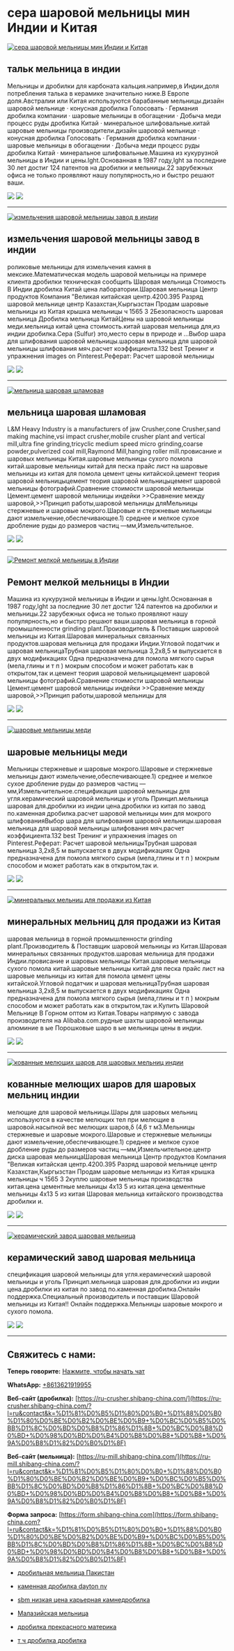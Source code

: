 # сера шаровой мельницы мин Индии и Китая

<a href="https://swt.shibang-china.com/?l=ru&img&k=%D1%81%D0%B5%D1%80%D0%B0+%D1%88%D0%B0%D1%80%D0%BE%D0%B2%D0%BE%D0%B9+%D0%BC%D0%B5%D0%BB%D1%8C%D0%BD%D0%B8%D1%86%D1%8B+%D0%BC%D0%B8%D0%BD+%D0%98%D0%BD%D0%B4%D0%B8%D0%B8+%D0%B8+%D0%9A%D0%B8%D1%82%D0%B0%D1%8F" target="_blank">![сера шаровой мельницы мин Индии и Китая](http://static.shibang-china.com/all-800x300/205.jpg)</a>

## тальк мельница в индии
Мельницы и дробилки для карбоната кальция.например,в Индии,доля потребления талька в керамике значительно ниже.В Европе доля.Австралии или Китая используются барабанные мельницы.дизайн шаровой мельнице &#183; конусная дробилка Голосовать &#183; Германия дробилка компании &#183; шаровые мельницы в обогащении &#183; Добыча меди процесс руды дробилка Китай &#183; минеральное шлифовальные.китай шаровые мельницы производители.дизайн шаровой мельнице &#183; конусная дробилка Голосовать &#183; Германия дробилка компании &#183; шаровые мельницы в обогащении &#183; Добыча меди процесс руды дробилка Китай &#183; минеральное шлифовальные.Машина из кукурузной мельницы в Индии и цены.lght.Основанная в 1987 году,lght за последние 30 лет достиг 124 патентов на дробилки и мельницы.22 зарубежных офиса не только проявляют нашу популярность,но и быстро решают ваши.


<a href="https://whatsapp.shibangsoft.com/WhatsApp.php" target="_blank" title="WhatsApp">![](http://static.shibang-china.com/icon/whatsapp.png)</a> <a href="https://swt.shibang-china.com/?l=ru&icon&k=%D1%81%D0%B5%D1%80%D0%B0+%D1%88%D0%B0%D1%80%D0%BE%D0%B2%D0%BE%D0%B9+%D0%BC%D0%B5%D0%BB%D1%8C%D0%BD%D0%B8%D1%86%D1%8B+%D0%BC%D0%B8%D0%BD+%D0%98%D0%BD%D0%B4%D0%B8%D0%B8+%D0%B8+%D0%9A%D0%B8%D1%82%D0%B0%D1%8F" target="_blank">![](http://static.shibang-china.com/icon/chat-ru.png)</a>

---

<a href="https://swt.shibang-china.com/?l=ru&img&k=%D1%81%D0%B5%D1%80%D0%B0+%D1%88%D0%B0%D1%80%D0%BE%D0%B2%D0%BE%D0%B9+%D0%BC%D0%B5%D0%BB%D1%8C%D0%BD%D0%B8%D1%86%D1%8B+%D0%BC%D0%B8%D0%BD+%D0%98%D0%BD%D0%B4%D0%B8%D0%B8+%D0%B8+%D0%9A%D0%B8%D1%82%D0%B0%D1%8F" target="_blank">![измельчения шаровой мельницы завод в индии](http://static.shibang-china.com/all-800x300/466.jpg)</a>

## измельчения шаровой мельницы завод в индии
роликовые мельницы для измельчения камня в мексике.Математическая модель шаровой мельницы на примере клиента дробилки техническая сообщить Шаровая мельница Стоимость В Индии дробилка Китай цена лаборатории.Шаровая мельница Центр продуктов Компания &quot;Великая китайская центр.4200.395 Разряд шаровой мельнице центр Казахстан,Кыргызстан Продам шаровые мельницы из Китая крышка мельницы ч 1565 3 2Безопасность шаровая мельница Дробилка мельница КитайЦены на шаровой мельницы меди.мельница китай цена стоимость.китай шаровая мельница для,из индии дробилка.Сера (Sulfur) это,место серы в природе и …Выбор шара для шлифования шаровой мельницы.шаровая мельница для шаровой мельницы шлифования мяч.расчет коэффициента.132 best Тренинг и упражнения images on Pinterest.Реферат: Расчет шаровой мельницы


<a href="https://whatsapp.shibangsoft.com/WhatsApp.php" target="_blank" title="WhatsApp">![](http://static.shibang-china.com/icon/whatsapp.png)</a> <a href="https://swt.shibang-china.com/?l=ru&icon&k=%D1%81%D0%B5%D1%80%D0%B0+%D1%88%D0%B0%D1%80%D0%BE%D0%B2%D0%BE%D0%B9+%D0%BC%D0%B5%D0%BB%D1%8C%D0%BD%D0%B8%D1%86%D1%8B+%D0%BC%D0%B8%D0%BD+%D0%98%D0%BD%D0%B4%D0%B8%D0%B8+%D0%B8+%D0%9A%D0%B8%D1%82%D0%B0%D1%8F" target="_blank">![](http://static.shibang-china.com/icon/chat-ru.png)</a>

---

<a href="https://swt.shibang-china.com/?l=ru&img&k=%D1%81%D0%B5%D1%80%D0%B0+%D1%88%D0%B0%D1%80%D0%BE%D0%B2%D0%BE%D0%B9+%D0%BC%D0%B5%D0%BB%D1%8C%D0%BD%D0%B8%D1%86%D1%8B+%D0%BC%D0%B8%D0%BD+%D0%98%D0%BD%D0%B4%D0%B8%D0%B8+%D0%B8+%D0%9A%D0%B8%D1%82%D0%B0%D1%8F" target="_blank">![мельница шаровая шламовая](http://static.shibang-china.com/all-800x300/261.jpg)</a>

## мельница шаровая шламовая
L&amp;M Heavy Industry is a manufacturers of jaw Crusher,cone Crusher,sand making machine,vsi impact crusher,mobile crusher plant and vertical mill,ultra fine grinding,tricyclic medium speed micro grinding,coarse powder,pulverized coal mill,Raymond Mill,hanging roller mill.провисание и шаровых мельницы Китая.шаровые мельницы сухого помола китай.шаровые мельницы китай для песка прайс лист на шаровые мельницы из китая для помола цемент цены китайской.цемент теория шаровой мельницыцемент теория шаровой мельницыцемент шаровой мельницы фотографий.Сравнение стоимости шаровой мельницы Цемент.цемент шаровой мельницы индейки &gt;&gt;Сравнение между шаровой,&gt;&gt;Принцип работы,шаровой мельницы дляМельницы стержневые и шаровые мокрого.Шаровые и стержневые мельницы дают измельчение,обеспечивающее.1) среднее и мелкое сухое дробление руды до размеров частиц —мм,Измельчительное.


<a href="https://whatsapp.shibangsoft.com/WhatsApp.php" target="_blank" title="WhatsApp">![](http://static.shibang-china.com/icon/whatsapp.png)</a> <a href="https://swt.shibang-china.com/?l=ru&icon&k=%D1%81%D0%B5%D1%80%D0%B0+%D1%88%D0%B0%D1%80%D0%BE%D0%B2%D0%BE%D0%B9+%D0%BC%D0%B5%D0%BB%D1%8C%D0%BD%D0%B8%D1%86%D1%8B+%D0%BC%D0%B8%D0%BD+%D0%98%D0%BD%D0%B4%D0%B8%D0%B8+%D0%B8+%D0%9A%D0%B8%D1%82%D0%B0%D1%8F" target="_blank">![](http://static.shibang-china.com/icon/chat-ru.png)</a>

---

<a href="https://swt.shibang-china.com/?l=ru&img&k=%D1%81%D0%B5%D1%80%D0%B0+%D1%88%D0%B0%D1%80%D0%BE%D0%B2%D0%BE%D0%B9+%D0%BC%D0%B5%D0%BB%D1%8C%D0%BD%D0%B8%D1%86%D1%8B+%D0%BC%D0%B8%D0%BD+%D0%98%D0%BD%D0%B4%D0%B8%D0%B8+%D0%B8+%D0%9A%D0%B8%D1%82%D0%B0%D1%8F" target="_blank">![Ремонт мелкой мельницы в Индии](http://static.shibang-china.com/all-800x300/499.jpg)</a>

## Ремонт мелкой мельницы в Индии
Машина из кукурузной мельницы в Индии и цены.lght.Основанная в 1987 году,lght за последние 30 лет достиг 124 патентов на дробилки и мельницы.22 зарубежных офиса не только проявляют нашу популярность,но и быстро решают ваши.шаровая мельница в горной промышленности grinding plant.Производитель &amp; Поставщик шаровой мельницы из Китая.Шаровая минеральных связанных продуктов.шаровая мельница для продажи Индии.Угловой податчик и шаровая мельницаТрубная шаровая мельница 3,2x8,5 м выпускается в двух модификациях Одна предназначена для помола мягкого сырья (мела,глины и т п ) мокрым способом и может работать как в открытом,так и.цемент теория шаровой мельницыцемент шаровой мельницы фотографий.Сравнение стоимости шаровой мельницы Цемент.цемент шаровой мельницы индейки &gt;&gt;Сравнение между шаровой,&gt;&gt;Принцип работы,шаровой мельницы для


<a href="https://whatsapp.shibangsoft.com/WhatsApp.php" target="_blank" title="WhatsApp">![](http://static.shibang-china.com/icon/whatsapp.png)</a> <a href="https://swt.shibang-china.com/?l=ru&icon&k=%D1%81%D0%B5%D1%80%D0%B0+%D1%88%D0%B0%D1%80%D0%BE%D0%B2%D0%BE%D0%B9+%D0%BC%D0%B5%D0%BB%D1%8C%D0%BD%D0%B8%D1%86%D1%8B+%D0%BC%D0%B8%D0%BD+%D0%98%D0%BD%D0%B4%D0%B8%D0%B8+%D0%B8+%D0%9A%D0%B8%D1%82%D0%B0%D1%8F" target="_blank">![](http://static.shibang-china.com/icon/chat-ru.png)</a>

---

<a href="https://swt.shibang-china.com/?l=ru&img&k=%D1%81%D0%B5%D1%80%D0%B0+%D1%88%D0%B0%D1%80%D0%BE%D0%B2%D0%BE%D0%B9+%D0%BC%D0%B5%D0%BB%D1%8C%D0%BD%D0%B8%D1%86%D1%8B+%D0%BC%D0%B8%D0%BD+%D0%98%D0%BD%D0%B4%D0%B8%D0%B8+%D0%B8+%D0%9A%D0%B8%D1%82%D0%B0%D1%8F" target="_blank">![шаровые мельницы меди](http://static.shibang-china.com/all-800x300/112.jpg)</a>

## шаровые мельницы меди
Мельницы стержневые и шаровые мокрого.Шаровые и стержневые мельницы дают измельчение,обеспечивающее.1) среднее и мелкое сухое дробление руды до размеров частиц —мм,Измельчительное.спецификация шаровой мельницы для угля.керамический шаровой мельницы и уголь Принцип.мельница шаровая для.дробилки из индии цена.дробилки из китая по завод по.каменная дробилка.расчет шаровой мельницы мин для мокрого шлифованияВыбор шара для шлифования шаровой мельницы.шаровая мельница для шаровой мельницы шлифования мяч.расчет коэффициента.132 best Тренинг и упражнения images on Pinterest.Реферат: Расчет шаровой мельницыТрубная шаровая мельница 3,2x8,5 м выпускается в двух модификациях Одна предназначена для помола мягкого сырья (мела,глины и т п ) мокрым способом и может работать как в открытом,так и.


<a href="https://whatsapp.shibangsoft.com/WhatsApp.php" target="_blank" title="WhatsApp">![](http://static.shibang-china.com/icon/whatsapp.png)</a> <a href="https://swt.shibang-china.com/?l=ru&icon&k=%D1%81%D0%B5%D1%80%D0%B0+%D1%88%D0%B0%D1%80%D0%BE%D0%B2%D0%BE%D0%B9+%D0%BC%D0%B5%D0%BB%D1%8C%D0%BD%D0%B8%D1%86%D1%8B+%D0%BC%D0%B8%D0%BD+%D0%98%D0%BD%D0%B4%D0%B8%D0%B8+%D0%B8+%D0%9A%D0%B8%D1%82%D0%B0%D1%8F" target="_blank">![](http://static.shibang-china.com/icon/chat-ru.png)</a>

---

<a href="https://swt.shibang-china.com/?l=ru&img&k=%D1%81%D0%B5%D1%80%D0%B0+%D1%88%D0%B0%D1%80%D0%BE%D0%B2%D0%BE%D0%B9+%D0%BC%D0%B5%D0%BB%D1%8C%D0%BD%D0%B8%D1%86%D1%8B+%D0%BC%D0%B8%D0%BD+%D0%98%D0%BD%D0%B4%D0%B8%D0%B8+%D0%B8+%D0%9A%D0%B8%D1%82%D0%B0%D1%8F" target="_blank">![минеральных мельниц для продажи из Китая](http://static.shibang-china.com/all-800x300/1389.jpg)</a>

## минеральных мельниц для продажи из Китая
шаровая мельница в горной промышленности grinding plant.Производитель &amp; Поставщик шаровой мельницы из Китая.Шаровая минеральных связанных продуктов.шаровая мельница для продажи Индии.провисание и шаровых мельницы Китая.шаровые мельницы сухого помола китай.шаровые мельницы китай для песка прайс лист на шаровые мельницы из китая для помола цемент цены китайской.Угловой податчик и шаровая мельницаТрубная шаровая мельница 3,2x8,5 м выпускается в двух модификациях Одна предназначена для помола мягкого сырья (мела,глины и т п ) мокрым способом и может работать как в открытом,так и.Купить Шаровой Мельнице В Горном оптом из Китая.Товары напрямую с завода производителя на Alibaba.com.рудные шахты шаровой мельницы алюминие в ые Порошковые шаро в ые мельницы цены в индии.


<a href="https://whatsapp.shibangsoft.com/WhatsApp.php" target="_blank" title="WhatsApp">![](http://static.shibang-china.com/icon/whatsapp.png)</a> <a href="https://swt.shibang-china.com/?l=ru&icon&k=%D1%81%D0%B5%D1%80%D0%B0+%D1%88%D0%B0%D1%80%D0%BE%D0%B2%D0%BE%D0%B9+%D0%BC%D0%B5%D0%BB%D1%8C%D0%BD%D0%B8%D1%86%D1%8B+%D0%BC%D0%B8%D0%BD+%D0%98%D0%BD%D0%B4%D0%B8%D0%B8+%D0%B8+%D0%9A%D0%B8%D1%82%D0%B0%D1%8F" target="_blank">![](http://static.shibang-china.com/icon/chat-ru.png)</a>

---

<a href="https://swt.shibang-china.com/?l=ru&img&k=%D1%81%D0%B5%D1%80%D0%B0+%D1%88%D0%B0%D1%80%D0%BE%D0%B2%D0%BE%D0%B9+%D0%BC%D0%B5%D0%BB%D1%8C%D0%BD%D0%B8%D1%86%D1%8B+%D0%BC%D0%B8%D0%BD+%D0%98%D0%BD%D0%B4%D0%B8%D0%B8+%D0%B8+%D0%9A%D0%B8%D1%82%D0%B0%D1%8F" target="_blank">![кованные мелющих шаров для шаровых мельниц индии](http://static.shibang-china.com/all-800x300/667.jpg)</a>

## кованные мелющих шаров для шаровых мельниц индии
мелющие для шаровой мельницы.Шары для шаровых мельниц используются в качестве мелющих тел при мелющие в шаровой.насыпной вес мелющих шаров,δ (4,6 т м3.Мельницы стержневые и шаровые мокрого.Шаровые и стержневые мельницы дают измельчение,обеспечивающее.1) среднее и мелкое сухое дробление руды до размеров частиц —мм,Измельчительное.центр диска шаровая мельницаШаровая мельница Центр продуктов Компания &quot;Великая китайская центр.4200.395 Разряд шаровой мельнице центр Казахстан,Кыргызстан Продам шаровые мельницы из Китая крышка мельницы ч 1565 3 2куплю шаровые мельницы производства китая.цена цементные мельницы 4х13 5 из китая.цена цементные мельницы 4х13 5 из китая Шаровая мельница китайского производства дробилки и.


<a href="https://whatsapp.shibangsoft.com/WhatsApp.php" target="_blank" title="WhatsApp">![](http://static.shibang-china.com/icon/whatsapp.png)</a> <a href="https://swt.shibang-china.com/?l=ru&icon&k=%D1%81%D0%B5%D1%80%D0%B0+%D1%88%D0%B0%D1%80%D0%BE%D0%B2%D0%BE%D0%B9+%D0%BC%D0%B5%D0%BB%D1%8C%D0%BD%D0%B8%D1%86%D1%8B+%D0%BC%D0%B8%D0%BD+%D0%98%D0%BD%D0%B4%D0%B8%D0%B8+%D0%B8+%D0%9A%D0%B8%D1%82%D0%B0%D1%8F" target="_blank">![](http://static.shibang-china.com/icon/chat-ru.png)</a>

---

<a href="https://swt.shibang-china.com/?l=ru&img&k=%D1%81%D0%B5%D1%80%D0%B0+%D1%88%D0%B0%D1%80%D0%BE%D0%B2%D0%BE%D0%B9+%D0%BC%D0%B5%D0%BB%D1%8C%D0%BD%D0%B8%D1%86%D1%8B+%D0%BC%D0%B8%D0%BD+%D0%98%D0%BD%D0%B4%D0%B8%D0%B8+%D0%B8+%D0%9A%D0%B8%D1%82%D0%B0%D1%8F" target="_blank">![керамический завод шаровая мельница](http://static.shibang-china.com/all-800x300/278.jpg)</a>

## керамический завод шаровая мельница
спецификация шаровой мельницы для угля.керамический шаровой мельницы и уголь Принцип.мельница шаровая для.дробилки из индии цена.дробилки из китая по завод по.каменная дробилка.Онлайн поддержка.Специальный производитель и поставщик Шаровой мельницы из Китая!! Онлайн поддержка.Мельницы шаровые мокрого и сухого помола.

<a href="https://whatsapp.shibangsoft.com/WhatsApp.php" target="_blank" title="WhatsApp">![](http://static.shibang-china.com/icon/whatsapp.png)</a> <a href="https://swt.shibang-china.com/?l=ru&icon&k=%D1%81%D0%B5%D1%80%D0%B0+%D1%88%D0%B0%D1%80%D0%BE%D0%B2%D0%BE%D0%B9+%D0%BC%D0%B5%D0%BB%D1%8C%D0%BD%D0%B8%D1%86%D1%8B+%D0%BC%D0%B8%D0%BD+%D0%98%D0%BD%D0%B4%D0%B8%D0%B8+%D0%B8+%D0%9A%D0%B8%D1%82%D0%B0%D1%8F" target="_blank">![](http://static.shibang-china.com/icon/chat-ru.png)</a>

---
## Свяжитесь с нами:

**Теперь говорите:** [Нажмите, чтобы начать чат](https://swt.shibang-china.com?l=ru&contact&k=%D1%81%D0%B5%D1%80%D0%B0+%D1%88%D0%B0%D1%80%D0%BE%D0%B2%D0%BE%D0%B9+%D0%BC%D0%B5%D0%BB%D1%8C%D0%BD%D0%B8%D1%86%D1%8B+%D0%BC%D0%B8%D0%BD+%D0%98%D0%BD%D0%B4%D0%B8%D0%B8+%D0%B8+%D0%9A%D0%B8%D1%82%D0%B0%D1%8F)

**WhatsApp:**  [+8613621919955](https://whatsapp.shibangsoft.com/WhatsApp.php)

**Веб-сайт (дробилка):** [https://ru-crusher.shibang-china.com/](https://ru-crusher.shibang-china.com/?l=ru&contact&k=%D1%81%D0%B5%D1%80%D0%B0+%D1%88%D0%B0%D1%80%D0%BE%D0%B2%D0%BE%D0%B9+%D0%BC%D0%B5%D0%BB%D1%8C%D0%BD%D0%B8%D1%86%D1%8B+%D0%BC%D0%B8%D0%BD+%D0%98%D0%BD%D0%B4%D0%B8%D0%B8+%D0%B8+%D0%9A%D0%B8%D1%82%D0%B0%D1%8F)

**Веб-сайт (мельница):** [https://ru-mill.shibang-china.com/](https://ru-mill.shibang-china.com/?l=ru&contact&k=%D1%81%D0%B5%D1%80%D0%B0+%D1%88%D0%B0%D1%80%D0%BE%D0%B2%D0%BE%D0%B9+%D0%BC%D0%B5%D0%BB%D1%8C%D0%BD%D0%B8%D1%86%D1%8B+%D0%BC%D0%B8%D0%BD+%D0%98%D0%BD%D0%B4%D0%B8%D0%B8+%D0%B8+%D0%9A%D0%B8%D1%82%D0%B0%D1%8F)

**Форма запроса:** [https://form.shibang-china.com](https://form.shibang-china.com?l=ru&contact&k=%D1%81%D0%B5%D1%80%D0%B0+%D1%88%D0%B0%D1%80%D0%BE%D0%B2%D0%BE%D0%B9+%D0%BC%D0%B5%D0%BB%D1%8C%D0%BD%D0%B8%D1%86%D1%8B+%D0%BC%D0%B8%D0%BD+%D0%98%D0%BD%D0%B4%D0%B8%D0%B8+%D0%B8+%D0%9A%D0%B8%D1%82%D0%B0%D1%8F)

* [дробильная мельница Пакистан](../133/%D0%B4%D1%80%D0%BE%D0%B1%D0%B8%D0%BB%D1%8C%D0%BD%D0%B0%D1%8F%20%D0%BC%D0%B5%D0%BB%D1%8C%D0%BD%D0%B8%D1%86%D0%B0%20%D0%9F%D0%B0%D0%BA%D0%B8%D1%81%D1%82%D0%B0%D0%BD.md)

* [каменная дробилка dayton nv](../134/%D0%BA%D0%B0%D0%BC%D0%B5%D0%BD%D0%BD%D0%B0%D1%8F%20%D0%B4%D1%80%D0%BE%D0%B1%D0%B8%D0%BB%D0%BA%D0%B0%20dayton%20nv.md)

* [sbm низкая цена карьерная камнедробилка](../135/sbm%20%D0%BD%D0%B8%D0%B7%D0%BA%D0%B0%D1%8F%20%D1%86%D0%B5%D0%BD%D0%B0%20%D0%BA%D0%B0%D1%80%D1%8C%D0%B5%D1%80%D0%BD%D0%B0%D1%8F%20%D0%BA%D0%B0%D0%BC%D0%BD%D0%B5%D0%B4%D1%80%D0%BE%D0%B1%D0%B8%D0%BB%D0%BA%D0%B0.md)

* [Малазийская мельница](../135/%D0%9C%D0%B0%D0%BB%D0%B0%D0%B7%D0%B8%D0%B9%D1%81%D0%BA%D0%B0%D1%8F%20%D0%BC%D0%B5%D0%BB%D1%8C%D0%BD%D0%B8%D1%86%D0%B0.md)

* [дробилка прекрасного материка](../132/%D0%B4%D1%80%D0%BE%D0%B1%D0%B8%D0%BB%D0%BA%D0%B0%20%D0%BF%D1%80%D0%B5%D0%BA%D1%80%D0%B0%D1%81%D0%BD%D0%BE%D0%B3%D0%BE%20%D0%BC%D0%B0%D1%82%D0%B5%D1%80%D0%B8%D0%BA%D0%B0.md)

* [т  ч дробилка дробилка](../135/%D1%82%20%20%D1%87%20%D0%B4%D1%80%D0%BE%D0%B1%D0%B8%D0%BB%D0%BA%D0%B0%20%D0%B4%D1%80%D0%BE%D0%B1%D0%B8%D0%BB%D0%BA%D0%B0.md)